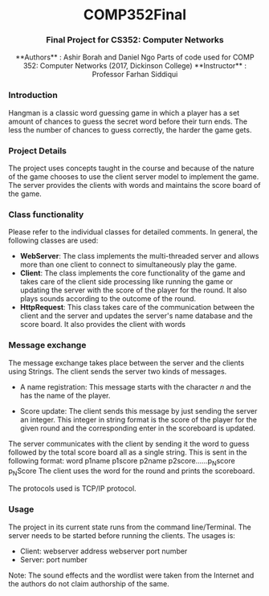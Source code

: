 # <center> **COMP352Final**
### <center>Final Project for CS352: Computer Networks
<center> **Authors** : Ashir Borah and Daniel Ngo  
Parts of code used for COMP 352: Computer Networks (2017, Dickinson College)  
**Instructor** : Professor Farhan Siddiqui</center>


### Introduction
Hangman is a classic word guessing game in which a player has a set amount of chances to guess the secret word before their turn ends. The less the number of chances to guess correctly, the harder the game gets.

### Project Details
The project uses concepts taught in the course and because of the nature of the game chooses to use the client server model to implement the game. The server provides the clients with words and maintains the score board of the game.

### Class functionality
Please refer to the individual classes for detailed comments. In general, the following classes are used:
- **WebServer**: The class implements the multi-threaded server and allows more than one client to connect to simultaneously play the game.
- **Client**: The class implements the core functionality of the game and takes care of the client side processing like running the game or updating the server with the score of the player for the round. It also plays sounds according to the outcome of the round.
- **HttpRequest**: This class takes care of the communication between the client and the server and updates the server's name database and the score board. It also provides the client with words

### Message exchange
The message exchange takes place between the server and the clients using Strings. The client sends the server two kinds of messages.
- A name registration: This message starts with the character *n* and the has the name of the player.

- Score update: The client sends this message by just sending the server an integer. This integer in string format is the score of the player for the given round and the corresponding enter in the scoreboard is updated.

The server communicates with the client by sending it the word to guess followed by the total score board all as a single string. This is sent in the following format:
word p1name p1score p2name p2score......p<sub>N</sub>score p<sub>N</sub>Score
The client uses the word for the round and prints the scoreboard.

The protocols used is TCP/IP protocol.


### Usage
The project in its current state runs from the command line/Terminal. The server needs to be started before running the clients. The usages is:
- Client: webserver address webserver port number
- Server: port number

Note: The sound effects and the wordlist were taken from the Internet and the authors do not claim authorship of the same.
